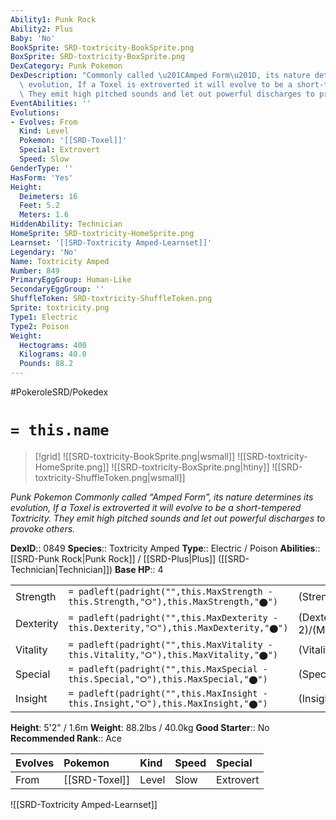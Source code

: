 ```yaml
---
Ability1: Punk Rock
Ability2: Plus
Baby: 'No'
BookSprite: SRD-toxtricity-BookSprite.png
BoxSprite: SRD-toxtricity-BoxSprite.png
DexCategory: Punk Pokemon
DexDescription: "Commonly called \u201CAmped Form\u201D, its nature determines its\
  \ evolution, If a Toxel is extroverted it will evolve to be a short-tempered Toxtricity.\
  \ They emit high pitched sounds and let out powerful discharges to provoke others."
EventAbilities: ''
Evolutions:
- Evolves: From
  Kind: Level
  Pokemon: '[[SRD-Toxel]]'
  Special: Extrovert
  Speed: Slow
GenderType: ''
HasForm: 'Yes'
Height:
  Deimeters: 16
  Feet: 5.2
  Meters: 1.6
HiddenAbility: Technician
HomeSprite: SRD-toxtricity-HomeSprite.png
Learnset: '[[SRD-Toxtricity Amped-Learnset]]'
Legendary: 'No'
Name: Toxtricity Amped
Number: 849
PrimaryEggGroup: Human-Like
SecondaryEggGroup: ''
ShuffleToken: SRD-toxtricity-ShuffleToken.png
Sprite: toxtricity.png
Type1: Electric
Type2: Poison
Weight:
  Hectograms: 400
  Kilograms: 40.0
  Pounds: 88.2
---
```


#PokeroleSRD/Pokedex

# `= this.name`

> [!grid]
> ![[SRD-toxtricity-BookSprite.png|wsmall]]
> ![[SRD-toxtricity-HomeSprite.png]]
> ![[SRD-toxtricity-BoxSprite.png|htiny]]
> ![[SRD-toxtricity-ShuffleToken.png|wsmall]]


*Punk Pokemon*
*Commonly called “Amped Form”, its nature determines its evolution, If a Toxel is extroverted it will evolve to be a short-tempered Toxtricity. They emit high pitched sounds and let out powerful discharges to provoke others.*

**DexID**:: 0849
**Species**:: Toxtricity Amped
**Type**:: Electric / Poison
**Abilities**:: [[SRD-Punk Rock|Punk Rock]] / [[SRD-Plus|Plus]] ([[SRD-Technician|Technician]])
**Base HP**:: 4

|           |                                                                                        |                                          |
| --------- | -------------------------------------------------------------------------------------- | ---------------------------------------- |
| Strength  | `= padleft(padright("",this.MaxStrength - this.Strength,"⭘"),this.MaxStrength,"⬤")`    | (Strength::3)/(MaxStrength::6)   |
| Dexterity | `= padleft(padright("",this.MaxDexterity - this.Dexterity,"⭘"),this.MaxDexterity,"⬤")` | (Dexterity:: 2)/(MaxDexterity::5) |
| Vitality  | `= padleft(padright("",this.MaxVitality - this.Vitality,"⭘"),this.MaxVitality,"⬤")`    | (Vitality::2)/(MaxVitality::5)   |
| Special   | `= padleft(padright("",this.MaxSpecial - this.Special,"⭘"),this.MaxSpecial,"⬤")`       | (Special::3)/(MaxSpecial::6)     |
| Insight   | `= padleft(padright("",this.MaxInsight - this.Insight,"⭘"),this.MaxInsight,"⬤")`       | (Insight::2)/(MaxInsight::5)     |

**Height**: 5'2" / 1.6m
**Weight**: 88.2lbs / 40.0kg
**Good Starter**:: No
**Recommended Rank**:: Ace

| Evolves   | Pokemon       | Kind   | Speed   | Special   |
|:----------|:--------------|:-------|:--------|:----------|
| From      | [[SRD-Toxel]] | Level  | Slow    | Extrovert |

![[SRD-Toxtricity Amped-Learnset]]